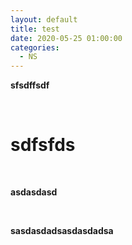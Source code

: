 ```yaml
---
layout: default
title: test
date: 2020-05-25 01:00:00
categories:
  - NS
---
```


**sfsdffsdf**

&nbsp;

# **sdfsfds**

&nbsp;

**asdasdasd**

&nbsp;

**sasdasdadsasdasdadsa**